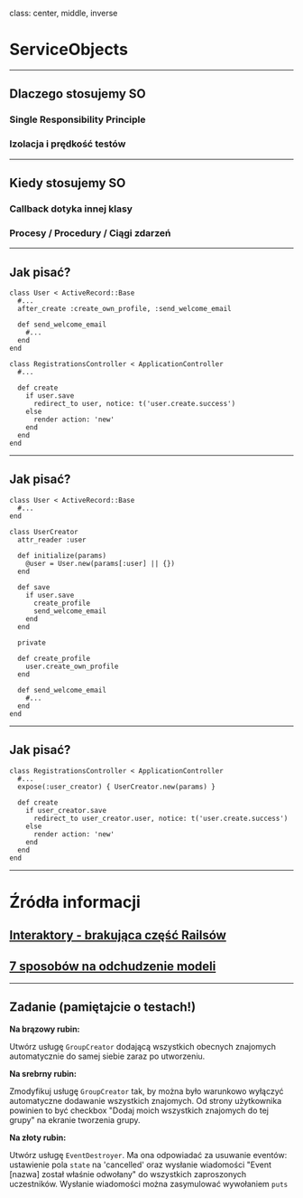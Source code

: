class: center, middle, inverse

# ServiceObjects

---

## Dlaczego stosujemy SO

### Single Responsibility Principle
### Izolacja i prędkość testów

---

## Kiedy stosujemy SO

### Callback dotyka innej klasy
### Procesy / Procedury / Ciągi zdarzeń

---

## Jak pisać?

```
class User < ActiveRecord::Base
  #...
  after_create :create_own_profile, :send_welcome_email

  def send_welcome_email
    #...
  end
end

class RegistrationsController < ApplicationController
  #...

  def create
    if user.save
      redirect_to user, notice: t('user.create.success')
    else
      render action: 'new'
    end
  end
end
```

---

## Jak pisać?

```
class User < ActiveRecord::Base
  #...
end

class UserCreator
  attr_reader :user

  def initialize(params)
    @user = User.new(params[:user] || {})
  end

  def save
    if user.save
      create_profile
      send_welcome_email
    end
  end

  private

  def create_profile
    user.create_own_profile
  end

  def send_welcome_email
    #...
  end
end

```

---

## Jak pisać?

```
class RegistrationsController < ApplicationController
  #...
  expose(:user_creator) { UserCreator.new(params) }

  def create
    if user_creator.save
      redirect_to user_creator.user, notice: t('user.create.success')
    else
      render action: 'new'
    end
  end
end
```

---

# Źródła informacji

## [Interaktory - brakująca część Railsów](http://eng.joingrouper.com/blog/2014/03/03/rails-the-missing-parts-interactors?utm_source=rubyweekly&utm_medium=email)
## [7 sposobów na odchudzenie modeli](http://blog.codeclimate.com/blog/2012/10/17/7-ways-to-decompose-fat-activerecord-models/)

---

## Zadanie (pamiętajcie o testach!)

**Na brązowy rubin:**

Utwórz usługę `GroupCreator` dodającą wszystkich obecnych znajomych automatycznie do samej siebie zaraz po utworzeniu.

**Na srebrny rubin:**

Zmodyfikuj usługę `GroupCreator` tak, by można było warunkowo wyłączyć automatyczne dodawanie wszystkich znajomych. Od strony użytkownika powinien to być checkbox "Dodaj moich wszystkich znajomych do tej grupy" na ekranie tworzenia grupy.

**Na złoty rubin:**

Utwórz usługę `EventDestroyer`. Ma ona odpowiadać za usuwanie eventów: ustawienie pola `state` na 'cancelled' oraz wysłanie wiadomości "Event [nazwa] został właśnie odwołany" do wszystkich zaproszonych uczestników. Wysłanie wiadomości można zasymulować wywołaniem `puts`

